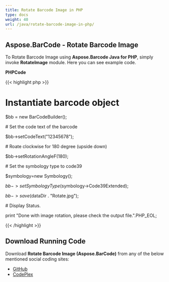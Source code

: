 ```yaml
---
title: Rotate Barcode Image in PHP
type: docs
weight: 40
url: /java/rotate-barcode-image-in-php/
---
```


## **Aspose.BarCode - Rotate Barcode Image**
To Rotate Barcode Image using **Aspose.Barcode Java for PHP**, simply invoke **RotateImage** module. Here you can see example code.

**PHPCode**

{{< highlight php >}}

 # Instantiate barcode object

$bb = new BarCodeBuilder();

\# Set the code text of the barcode

$bb->setCodeText("12345678");

\# Roate clockwise for 180 degree (upside down)

$bb->setRotationAngleF(180);

\# Set the symbology type to code39

$symbology=new Symbology();

$bb->setSymbologyType($symbology->Code39Extended);

$bb->save($dataDir . "Rotate.jpg");

\# Display Status.

print "Done with image rotation, please check the output file.".PHP_EOL;

{{< /highlight >}}
## **Download Running Code**
Download **Rotate Barcode Image (Aspose.BarCode)** from any of the below mentioned social coding sites:

- [GitHub](https://github.com/aspose-barcode/Aspose.BarCode-for-Java/blob/master/Plugins/Aspose_Barcode_Java_for_PHP/src/aspose/barcode/WorkingWithBarcodeImage/BarcodeImageBasicFeatures/RotateImage.php)
- [CodePlex](https://asposebarcodejavaphp.codeplex.com/SourceControl/latest#src/aspose/barcode/WorkingWithBarcodeImage/BarcodeImageBasicFeatures/RotateImage.php)
